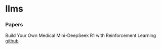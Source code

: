 # llms

### Papers
Build Your Own Medical Mini-DeepSeek R1 with Reinforcement Learning [github](https://github.com/hooman650/MedQwenReasoner)
